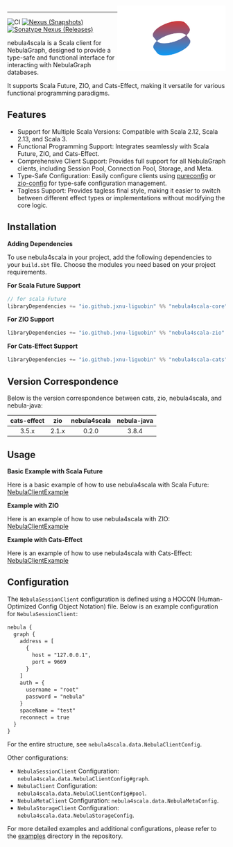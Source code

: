 <img src="./logo.svg" width = "250" height = "150" alt="logo" align="right" />

---

![CI][Badge-CI] [![Nexus (Snapshots)][Badge-Snapshots]][Link-Snapshots] [![Sonatype Nexus (Releases)][Badge-Release]][Link-Release]


[Badge-CI]: https://github.com/nebula-contrib/nebula4scala/actions/workflows/scala.yml/badge.svg
[Badge-Snapshots]: https://img.shields.io/nexus/s/io.github.jxnu-liguobin/nebula4scala-core_3?server=https%3A%2F%2Foss.sonatype.org
[Link-Snapshots]: https://oss.sonatype.org/content/repositories/snapshots/io/github/jxnu-liguobin/nebula4scala-core_3/
[Link-Release]: https://index.scala-lang.org/nebula-contrib/nebula4scala/nebula4scala-core
[Badge-Release]: https://index.scala-lang.org/nebula-contrib/nebula4scala/nebula4scala-core/latest-by-scala-version.svg?platform=jvm

nebula4scala is a Scala client for NebulaGraph, designed to provide a type-safe and functional interface for interacting with NebulaGraph databases. 

It supports Scala Future, ZIO, and Cats-Effect, making it versatile for various functional programming paradigms.

## Features

- Support for Multiple Scala Versions: Compatible with Scala 2.12, Scala 2.13, and Scala 3.
- Functional Programming Support: Integrates seamlessly with Scala Future, ZIO, and Cats-Effect.
- Comprehensive Client Support: Provides full support for all NebulaGraph clients, including Session Pool, Connection Pool, Storage, and Meta.
- Type-Safe Configuration: Easily configure clients using [pureconfig](https://github.com/pureconfig/pureconfig) or [zio-config](https://github.com/zio/zio-config) for type-safe configuration management.
- Tagless Support: Provides tagless final style, making it easier to switch between different effect types or implementations without modifying the core logic.

## Installation

**Adding Dependencies**

To use nebula4scala in your project, add the following dependencies to your `build.sbt` file. 
Choose the modules you need based on your project requirements.

**For Scala Future Support**
```sbt
// for scala Future
libraryDependencies += "io.github.jxnu-liguobin" %% "nebula4scala-core" % "<latest version>" 
```

**For ZIO Support**
```sbt
libraryDependencies += "io.github.jxnu-liguobin" %% "nebula4scala-zio" % "<latest version>"
```

**For Cats-Effect Support**
```sbt
libraryDependencies += "io.github.jxnu-liguobin" %% "nebula4scala-cats" % "<latest version>"
```

## Version Correspondence

Below is the version correspondence between cats, zio, nebula4scala, and nebula-java:

| cats-effect |  zio  | nebula4scala | nebula-java |
|:-----------:|:-----:|:------------:|:-----------:|
|    3.5.x    | 2.1.x |    0.2.0     |    3.8.4    |


## Usage

**Basic Example with Scala Future**

Here is a basic example of how to use nebula4scala with Scala Future:
[NebulaClientExample](./examples/src/main/scala/nebula4scala/example/future/NebulaClientExample.scala)

**Example with ZIO**

Here is an example of how to use nebula4scala with ZIO:
[NebulaClientExample](./examples/src/main/scala/nebula4scala/example/zio/NebulaClientExample.scala)

**Example with Cats-Effect**

Here is an example of how to use nebula4scala with Cats-Effect:
[NebulaClientExample](./examples/src/main/scala/nebula4scala/example/cats/effect/NebulaClientExample.scala)

## Configuration

The `NebulaSessionClient` configuration is defined using a HOCON (Human-Optimized Config Object Notation) file. 
Below is an example configuration for `NebulaSessionClient`:

```hocon
nebula {
  graph {
    address = [
      {
        host = "127.0.0.1",
        port = 9669
      }
    ]
    auth = {
      username = "root"
      password = "nebula"
    }
    spaceName = "test"
    reconnect = true
  }
}
```

For the entire structure, see `nebula4scala.data.NebulaClientConfig`.

Other configurations:

- `NebulaSessionClient` Configuration: `nebula4scala.data.NebulaClientConfig#graph`.
- `NebulaClient` Configuration: `nebula4scala.data.NebulaClientConfig#pool`.
- `NebulaMetaClient` Configuration: `nebula4scala.data.NebulaMetaConfig`.
- `NebulaStorageClient` Configuration: `nebula4scala.data.NebulaStorageConfig`.

For more detailed examples and additional configurations, please refer to the [examples](./examples/src/main/resources) directory in the repository.